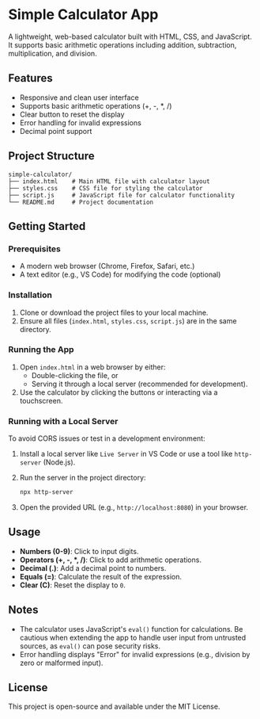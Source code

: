 # Simple Calculator App

A lightweight, web-based calculator built with HTML, CSS, and JavaScript. It supports basic arithmetic operations including addition, subtraction, multiplication, and division.

## Features

- Responsive and clean user interface
- Supports basic arithmetic operations (+, -, \*, /)
- Clear button to reset the display
- Error handling for invalid expressions
- Decimal point support

## Project Structure

```
simple-calculator/
├── index.html    # Main HTML file with calculator layout
├── styles.css    # CSS file for styling the calculator
├── script.js     # JavaScript file for calculator functionality
└── README.md     # Project documentation
```

## Getting Started

### Prerequisites

- A modern web browser (Chrome, Firefox, Safari, etc.)
- A text editor (e.g., VS Code) for modifying the code (optional)

### Installation

1. Clone or download the project files to your local machine.
2. Ensure all files (`index.html`, `styles.css`, `script.js`) are in the same directory.

### Running the App

1. Open `index.html` in a web browser by either:
   - Double-clicking the file, or
   - Serving it through a local server (recommended for development).
2. Use the calculator by clicking the buttons or interacting via a touchscreen.

### Running with a Local Server

To avoid CORS issues or test in a development environment:

1. Install a local server like `Live Server` in VS Code or use a tool like `http-server` (Node.js).

2. Run the server in the project directory:

   ```bash
   npx http-server
   ```

3. Open the provided URL (e.g., `http://localhost:8080`) in your browser.

## Usage

- **Numbers (0-9)**: Click to input digits.
- **Operators (+, -, \*, /)**: Click to add arithmetic operations.
- **Decimal (.)**: Add a decimal point to numbers.
- **Equals (=)**: Calculate the result of the expression.
- **Clear (C)**: Reset the display to `0`.

## Notes

- The calculator uses JavaScript's `eval()` function for calculations. Be cautious when extending the app to handle user input from untrusted sources, as `eval()` can pose security risks.
- Error handling displays "Error" for invalid expressions (e.g., division by zero or malformed input).

## License

This project is open-source and available under the MIT License.
